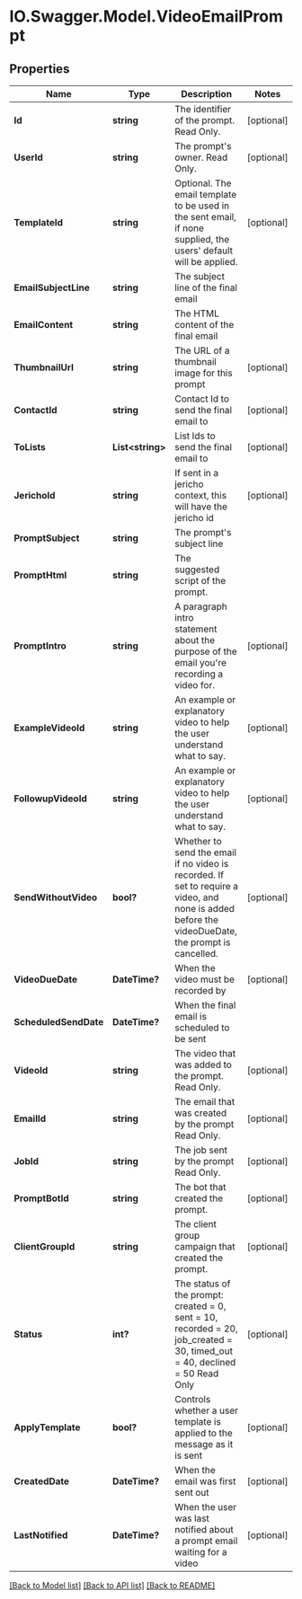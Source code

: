 # IO.Swagger.Model.VideoEmailPrompt
## Properties

Name | Type | Description | Notes
------------ | ------------- | ------------- | -------------
**Id** | **string** | The identifier of the prompt. Read Only. | [optional] 
**UserId** | **string** | The prompt&#39;s owner. Read Only. | [optional] 
**TemplateId** | **string** | Optional. The email template to be used in the sent email, if none supplied, the users&#39; default will be applied. | [optional] 
**EmailSubjectLine** | **string** | The subject line of the final email | 
**EmailContent** | **string** | The HTML content of the final email | 
**ThumbnailUrl** | **string** | The URL of a thumbnail image for this prompt | [optional] 
**ContactId** | **string** | Contact Id to send the final email to | [optional] 
**ToLists** | **List&lt;string&gt;** | List Ids to send the final email to | [optional] 
**JerichoId** | **string** | If sent in a jericho context, this will have the jericho id | [optional] 
**PromptSubject** | **string** | The prompt&#39;s subject line | 
**PromptHtml** | **string** | The suggested script of the prompt. | 
**PromptIntro** | **string** | A paragraph intro statement about the purpose of the email you&#39;re recording a video for. | [optional] 
**ExampleVideoId** | **string** | An example or explanatory video to help the user understand what to say. | [optional] 
**FollowupVideoId** | **string** | An example or explanatory video to help the user understand what to say. | [optional] 
**SendWithoutVideo** | **bool?** | Whether to send the email if no video is recorded. If set to require a video, and none is added before the videoDueDate, the prompt is cancelled. | [optional] 
**VideoDueDate** | **DateTime?** | When the video must be recorded by | [optional] 
**ScheduledSendDate** | **DateTime?** | When the final email is scheduled to be sent | 
**VideoId** | **string** | The video that was added to the prompt. Read Only. | [optional] 
**EmailId** | **string** | The email that was created by the prompt Read Only. | [optional] 
**JobId** | **string** | The job sent by the prompt Read Only. | [optional] 
**PromptBotId** | **string** | The bot that created the prompt. | [optional] 
**ClientGroupId** | **string** | The client group campaign that created the prompt. | [optional] 
**Status** | **int?** | The status of the prompt: created &#x3D; 0, sent &#x3D; 10, recorded &#x3D; 20, job_created &#x3D; 30, timed_out &#x3D; 40, declined &#x3D; 50 Read Only | [optional] 
**ApplyTemplate** | **bool?** | Controls whether a user template is applied to the message as it is sent | [optional] 
**CreatedDate** | **DateTime?** | When the email was first sent out | [optional] 
**LastNotified** | **DateTime?** | When the user was last notified about a prompt email waiting for a video | [optional] 

[[Back to Model list]](../README.md#documentation-for-models) [[Back to API list]](../README.md#documentation-for-api-endpoints) [[Back to README]](../README.md)

